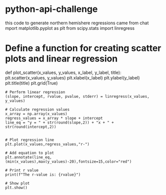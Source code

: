 # python-api-challenge

this code to generate northern hemishere regressions came from chat
mport matplotlib.pyplot as plt
from scipy.stats import linregress

# Define a function for creating scatter plots and linear regression
def plot_scatter(x_values, y_values, x_label, y_label, title):
    plt.scatter(x_values, y_values)
    plt.xlabel(x_label)
    plt.ylabel(y_label)
    plt.title(title)
    plt.grid(True)
    
    # Perform linear regression
    (slope, intercept, rvalue, pvalue, stderr) = linregress(x_values, y_values)
    
    # Calculate regression values
    x_array = np.array(x_values)
    regress_values = x_array * slope + intercept
    line_eq = "y = " + str(round(slope,2)) + "x + " + str(round(intercept,2))
    
    
    # Plot regression line
    plt.plot(x_values,regress_values,"r-")
    
    # Add equation to plot
    plt.annotate(line_eq,(min(x_values),max(y_values)-20),fontsize=15,color="red")
    
    # Print r value
    print(f"The r-value is: {rvalue}")
    
    # Show plot
    plt.show()

